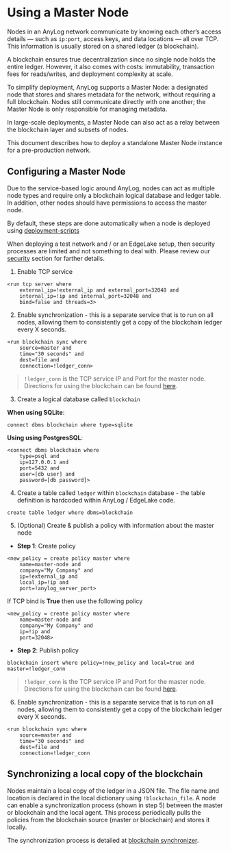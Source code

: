 # Using a Master Node

Nodes in an AnyLog network communicate by knowing each other’s access details — such as `ip:port`, access keys, and data 
locations — all over TCP. This information is usually stored on a shared ledger (a blockchain).

A blockchain ensures true decentralization since no single node holds the entire ledger. However, it also comes with 
costs: immutability, transaction fees for reads/writes, and deployment complexity at scale.

To simplify deployment, AnyLog supports a Master Node: a designated node that stores and shares metadata for the network, 
without requiring a full blockchain. Nodes still communicate directly with one another; the Master Node is only 
responsible for managing metadata.

In large-scale deployments, a Master Node can also act as a relay between the blockchain layer and subsets of nodes.

This document describes how to deploy a standalone Master Node instance for a pre-production network.

## Configuring a Master Node

Due to the service-based logic around AnyLog, nodes can act as multiple node types and require only a blockchain logical 
database and ledger table. In addition, other nodes should have permissions to access the master node. 

By default, these steps are done automatically when a node is deployed using [deployment-scripts](https://github.com/AnyLog-co/deployment-scripts)

When deploying a test network and / or an EdgeLake setup, then security processes are limited and not something to deal 
with. Please review our [security]() section for farther details.

1. Enable TCP service 
```anylog
<run tcp server where 
    external_ip=!external_ip and external_port=32048 and 
    internal_ip=!ip and internal_port=32048 and 
    bind=false and threads=3> 
```

2. Enable synchronization - this is a separate service that is to run on all nodes, allowing them to consistently get a 
copy of the blockchain ledger every X seconds.

```anylog
<run blockchain sync where 
    source=master and 
    time="30 seconds" and 
    dest=file and 
    connection=!ledger_conn>
```
> `!ledger_conn` is the TCP service IP and Port for the master node. Directions for using the blockchain can be found [here]().


3. Create a logical database called `blockchain`

**When using SQLite**:
```anylog 
connect dbms blockchain where type=sqlite
```

**Using using PostgresSQL**:
```anylog 
<connect dbms blockchain where 
    type=psql and 
    ip=127.0.0.1 and 
    port=5432 and 
    user=[db user] and 
    password=[db password]>
```

4. Create a table called `ledger` within `blockchain` database - the table definition is hardcoded within AnyLog / EdgeLake code. 
```anylog
create table ledger where dbms=blockchain
```

5. (Optional) Create & publish a policy with information about the master node 
* **Step 1**: Create policy 
```anylog
<new_policy = create policy master where 
    name=master-node and 
    company="My Company" and 
    ip=!external_ip and
    local_ip=!ip and
    port=!anylog_server_port>
```

If TCP bind is **True** then use the following policy
```anylog
<new_policy = create policy master where 
    name=master-node and 
    company="My Company" and 
    ip=!ip and
    port=32048>
```

* **Step 2**: Publish policy
```anylog
blockchain insert where policy=!new_policy and local=true and master=!ledger_conn
```
> `!ledger_conn` is the TCP service IP and Port for the master node. Directions for using the blockchain can be found [here]().

6. Enable synchronization - this is a separate service that is to run on all nodes, allowing them to consistently get a 
copy of the blockchain ledger every X seconds.
```anylog
<run blockchain sync where 
    source=master and 
    time="30 seconds" and 
    dest=file and
    connection=!ledger_conn
```

## Synchronizing a local copy of the blockchain

Nodes maintain a local copy of the ledger in a JSON file. The file name and location is declared in the local
dictionary using `!blockchain_file`. A node can enable a synchronization process (shown in step 5) between the master or 
blockchain and the local agent. This process periodically pulls the policies from the blockchain source (master or 
blockchain) and stores it locally. 

The synchronization process is detailed at [blockchain synchronizer]().  
